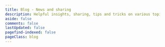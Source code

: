 ```yaml
---
title: Blog - News and sharing
description: Helpful insights, sharing, tips and tricks on various topics from Visnalize, the creator of Win7 Simu, Brick 1100, and more
aside: false
comments: false
lastUpdated: false
pagefind-indexed: false
pageClass: blog
---
```


<script setup lang="ts">
import BlogPage from '@components/misc/blog/BlogPage.vue';
</script>

<BlogPage />
